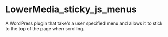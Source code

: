 LowerMedia_sticky_js_menus
==========================

A WordPress plugin that take's a user specified menu and allows it to stick to the top of the page when scrolling.
